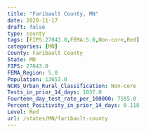 ```yaml
---
title: "Faribault County, MN"
date: 2020-11-17
draft: false
type: county
tags: [FIPS:27043.0,FEMA:5.0,Non-core,Red]
categories: [MN]
County: Faribault County
State: MN
FIPS: 27043.0
FEMA_Region: 5.0
Population: 13653.0
NCHS_Urban_Rural_Classification: Non-core
Tests_in_prior_14_days: 1037.0
Fourteen_day_test_rate_per_100000: 7595.0
Percent_Positivity_in_prior_14_days: 0.118
Level: Red
url: /states/MN/faribault-county
---
```



